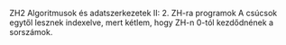 ZH2
Algoritmusok és adatszerkezetek II: 2. ZH-ra programok
A csúcsok egytől lesznek indexelve, mert kétlem, hogy ZH-n 0-tól kezdődnének a sorszámok.